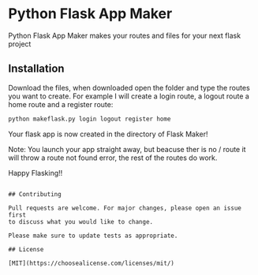 # Python Flask App Maker

Python Flask App Maker makes your routes and files for your next flask project

## Installation

Download the files, when downloaded open the folder and type the routes you want to create. For example I will create a login route, a logout route a home route and a register route:

```bash
python makeflask.py login logout register home
```

Your flask app is now created in the directory of Flask Maker!

Note: You launch your app straight away, but beacuse ther is no / route it will throw a route not found error, the rest of the routes do work.

Happy Flasking!!

```

## Contributing

Pull requests are welcome. For major changes, please open an issue first
to discuss what you would like to change.

Please make sure to update tests as appropriate.

## License

[MIT](https://choosealicense.com/licenses/mit/)
```
